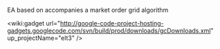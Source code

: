 EA based on accompanies a market order grid algorithm

<wiki:gadget url="http://google-code-project-hosting-gadgets.googlecode.com/svn/build/prod/downloads/gcDownloads.xml" up\_projectName="elt3" />